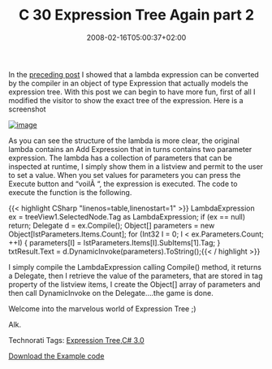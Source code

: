 ﻿---
title: "C 30 Expression Tree Again part 2"
description: ""
date: 2008-02-16T05:00:37+02:00
draft: false
tags: [NET framework]
categories: [NET framework]
---
In the [preceding post](http://www.nablasoft.com/Alkampfer/?p=141) I showed that a lambda expression can be converted by the compiler in an object of type Expression that actually models the expression tree. With this post we can begin to have more fun, first of all I modified the visitor to show the exact tree of the expression. Here is a screenshot

[![image](http://www.nablasoft.com/Alkampfer/wp-content/uploads/2008/02/image-thumb2.png)](http://www.nablasoft.com/Alkampfer/wp-content/uploads/2008/02/image2.png)

As you can see the structure of the lambda is more clear, the original lambda contains an Add Expression that in turns contains two parameter expression. The lambda has a collection of parameters that can be inspected at runtime, I simply show them in a listview and permit to the user to set a value. When you set values for parameters you can press the Execute button and “voilÃ “, the expression is executed. The code to execute the function is the following.

{{< highlight CSharp "linenos=table,linenostart=1" >}}
LambdaExpression ex = treeView1.SelectedNode.Tag as LambdaExpression;
if (ex == null) return;
Delegate d = ex.Compile();
Object[] parameters = new Object[lstParameters.Items.Count];
for (Int32 I = 0; I < ex.Parameters.Count; ++I)
{
    parameters[I] = lstParameters.Items[I].SubItems[1].Tag;
}
txtResult.Text = d.DynamicInvoke(parameters).ToString();{{< / highlight >}}

<!-- Code inserted with Steve Dunn's Windows Live Writer Code Formatter Plugin.  http://dunnhq.com -->

I simply compile the LambdaExpression calling Compile() method, it returns a Delegate, then I retrieve the value of the parameters, that are stored in tag property of the listview items, I create the Object[] array of parameters and then call DynamicInvoke on the Delegate….the game is done.

Welcome into the marvelous world of Expression Tree ;)

Alk.

Technorati Tags: [Expression Tree](http://technorati.com/tags/Expression%20Tree),[C# 3.0](http://technorati.com/tags/C#%203.0)

[Download the Example code](http://www.nablasoft.com/Alkampfer/wp-content/uploads/2008/02/expressiontree1.zip "Example code")
